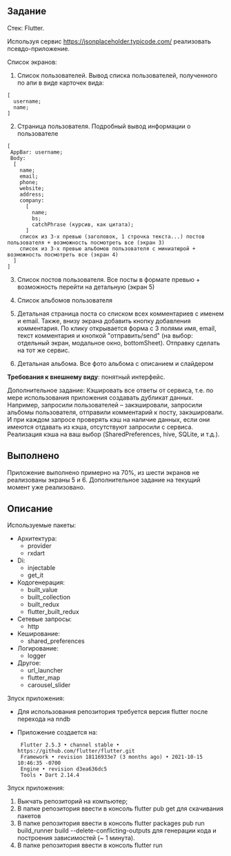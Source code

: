 ## Задание
Стек: Flutter.

Используя сервис https://jsonplaceholder.typicode.com/ реализовать псевдо-приложение.

Список экранов:
  1. Список пользователей. Вывод списка пользователей, полученного по апи в виде карточек вида: 
    
    [
      username;
      name;
    ]
  2. Страница пользователя. Подробный вывод информации о пользователе
  
    [
     AppBar: username;
     Body:
      [
        name;
        email;
        phone;
        website;
        address;
        company:
          [
            name;
            bs;
            catchPhrase (курсив, как цитата);
          ]
        список из 3-х превью (заголовок, 1 строчка текста...) постов пользователя + возможность посмотреть все (экран 3)
        список из 3-х превью альбомов пользователя с миниатюрой + возможность посмотреть все (экран 4)
      ]
    ]
    
  3. Список постов пользователя. Все посты в формате превью + возможность перейти на детальную (экран 5)

  4. Список альбомов пользователя

  5. Детальная страница поста со списком всех комментариев c именем и email. Также, внизу экрана добавить кнопку добавления комментария. По клику открывается форма с 3 полями имя, email, текст комментария и кнопкой "отправить/send" (на выбор: отдельный экран, модальное окно, bottomSheet). Отправку сделать на тот же сервис.

  6. Детальная альбома. Все фото альбома с описанием и слайдером

  **Требования к внешнему виду**: понятный интерфейс.

  Дополнительное задание:
  Кэшировать все ответы от сервиса, т.е. по мере использования приложения создавать дубликат данных. Например, запросили пользователей – закэшировали, запросили альбомы пользователя, отправили комментарий к посту, закэшировали. И при каждом запросе проверять кэш на наличие данных, если они имеются отдавать из кэша, отсутствуют запросили с сервиса. Реализация кэша на ваш выбор (SharedPreferences, hive, SQLite, и т.д.).

## Выполнено
Приложение выполнено примерно на 70%, из шести экранов не реализованы экраны 5 и 6. Дополнительное задание на текущий момент уже реализовано. 

## Описание

Используемые пакеты:
   - Архитектура:
      -  provider
      -  rxdart
   - Di:
      - injectable
      - get_it
   - Кодогенерация: 
      -  built_value
      -  built_collection
      -  built_redux
      -  flutter_built_redux
   - Сетевые запросы:
      - http
   - Кеширование:
      - shared_preferences
   - Логирование:
      - logger
   - Другое:
      - url_launcher
      - flutter_map
      - carousel_slider

Зпуск приложения: 
 - Для использования репозитория требуется версия flutter после перехода на nndb
 - Приложение создается на:
   
        Flutter 2.5.3 • channel stable • https://github.com/flutter/flutter.git
        Framework • revision 18116933e7 (3 months ago) • 2021-10-15 10:46:35 -0700
        Engine • revision d3ea636dc5
        Tools • Dart 2.14.4
       

Зпуск приложения: 
  1) Выкчать репозиторий на компьютер;
  2) В папке репозитория ввести в консоль flutter pub get для скачивания пакетов
  3) В папке репозитория ввести в консоль flutter packages pub run build_runner build --delete-conflicting-outputs для генерации кода и построения зависимостей (~ 1 минута).
  4) В папке репозитория ввести в консоль flutter run
